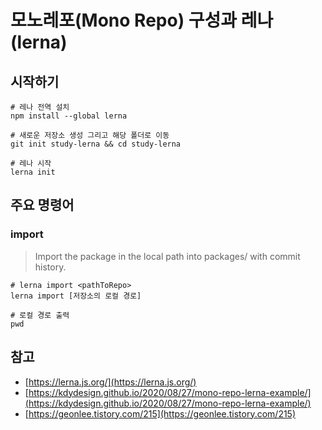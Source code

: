 # 모노레포(Mono Repo) 구성과 레나(lerna)

## 시작하기

```shell script
# 레나 전역 설치
npm install --global lerna

# 새로운 저장소 생성 그리고 해당 폴더로 이동
git init study-lerna && cd study-lerna

# 레나 시작
lerna init
```

## 주요 명령어

### import

> Import the package in the local path <pathToRepo> into packages/<directory-name> with commit history.

```shell script
# lerna import <pathToRepo>
lerna import [저장소의 로컬 경로]

# 로컬 경로 출력
pwd
```

## 참고

- [https://lerna.js.org/](https://lerna.js.org/)
- [https://kdydesign.github.io/2020/08/27/mono-repo-lerna-example/](https://kdydesign.github.io/2020/08/27/mono-repo-lerna-example/)
- [https://geonlee.tistory.com/215](https://geonlee.tistory.com/215)
